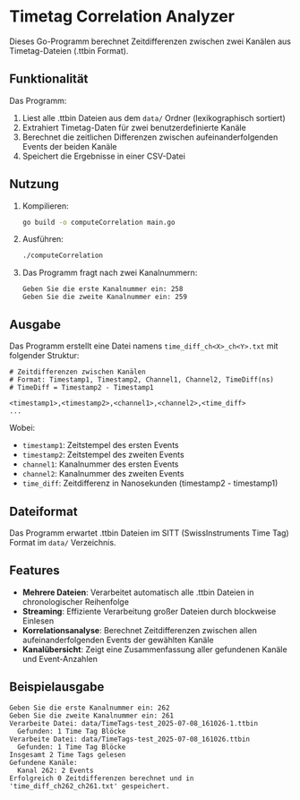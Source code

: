 # Timetag Correlation Analyzer

Dieses Go-Programm berechnet Zeitdifferenzen zwischen zwei Kanälen aus Timetag-Dateien (.ttbin Format).

## Funktionalität

Das Programm:

1. Liest alle .ttbin Dateien aus dem `data/` Ordner (lexikographisch sortiert)
2. Extrahiert Timetag-Daten für zwei benutzerdefinierte Kanäle
3. Berechnet die zeitlichen Differenzen zwischen aufeinanderfolgenden Events der beiden Kanäle
4. Speichert die Ergebnisse in einer CSV-Datei

## Nutzung

1. Kompilieren:

   ```bash
   go build -o computeCorrelation main.go
   ```

2. Ausführen:

   ```bash
   ./computeCorrelation
   ```

3. Das Programm fragt nach zwei Kanalnummern:

   ```text
   Geben Sie die erste Kanalnummer ein: 258
   Geben Sie die zweite Kanalnummer ein: 259
   ```

## Ausgabe

Das Programm erstellt eine Datei namens `time_diff_ch<X>_ch<Y>.txt` mit folgender Struktur:

```text
# Zeitdifferenzen zwischen Kanälen
# Format: Timestamp1, Timestamp2, Channel1, Channel2, TimeDiff(ns)
# TimeDiff = Timestamp2 - Timestamp1

<timestamp1>,<timestamp2>,<channel1>,<channel2>,<time_diff>
...
```

Wobei:

- `timestamp1`: Zeitstempel des ersten Events
- `timestamp2`: Zeitstempel des zweiten Events  
- `channel1`: Kanalnummer des ersten Events
- `channel2`: Kanalnummer des zweiten Events
- `time_diff`: Zeitdifferenz in Nanosekunden (timestamp2 - timestamp1)

## Dateiformat

Das Programm erwartet .ttbin Dateien im SITT (SwissInstruments Time Tag) Format im `data/` Verzeichnis.

## Features

- **Mehrere Dateien**: Verarbeitet automatisch alle .ttbin Dateien in chronologischer Reihenfolge
- **Streaming**: Effiziente Verarbeitung großer Dateien durch blockweise Einlesen
- **Korrelationsanalyse**: Berechnet Zeitdifferenzen zwischen allen aufeinanderfolgenden Events der gewählten Kanäle
- **Kanalübersicht**: Zeigt eine Zusammenfassung aller gefundenen Kanäle und Event-Anzahlen

## Beispielausgabe

```
Geben Sie die erste Kanalnummer ein: 262
Geben Sie die zweite Kanalnummer ein: 261
Verarbeite Datei: data/TimeTags-test_2025-07-08_161026-1.ttbin
  Gefunden: 1 Time Tag Blöcke
Verarbeite Datei: data/TimeTags-test_2025-07-08_161026.ttbin
  Gefunden: 1 Time Tag Blöcke
Insgesamt 2 Time Tags gelesen
Gefundene Kanäle:
  Kanal 262: 2 Events
Erfolgreich 0 Zeitdifferenzen berechnet und in 'time_diff_ch262_ch261.txt' gespeichert.
```
